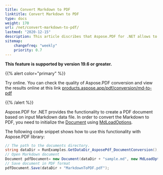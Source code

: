 ```yaml
---
title: Convert Markdown to PDF
linktitle: Convert Markdown to PDF
type: docs
weight: 170
url: /net/convert-markdown-to-pdf/
lastmod: "2020-12-15"
description: This article discribes that Aspose.PDF for .NET allows to create a PDF document based on input Markdown data file.
sitemap:
    changefreq: "weekly"
    priority: 0.7
---
```


**This feature is supported by version 19.6 or greater.**

{{% alert color="primary" %}}

Try online. You can check the quality of Aspose.PDF conversion and view the results online at this link [products.aspose.app/pdf/conversion/md-to-pdf](https://products.aspose.app/pdf/conversion/md-to-pdf)

{{% /alert %}}

Aspose.PDF for .NET  provides the functionality to create a PDF document based on input Markdown data file. In order to convert the Markdown to PDF, you need to initialize the [Document](https://apireference.aspose.com/pdf/net/aspose.pdf/document) using [MdLoadOptions](https://apireference.aspose.com/pdf/net/aspose.pdf/mdloadoptions).

The following code snippet shows how to use this functionality with Aspose.PDF library:

```csharp
// The path to the documents directory.
string dataDir = RunExamples.GetDataDir_AsposePdf_DocumentConversion();
// Open Markdown document
Document pdfDocument= new Document(dataDir + "sample.md", new MdLoadOptions());
// Save document in PDF format
pdfDocument.Save(dataDir + "MarkdownToPDF.pdf");
```
